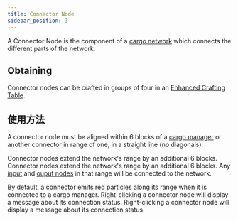 ```yaml
---
title: Connector Node
sidebar_position: 3
---
```


A Connector Node is the component of a [cargo network](Cargo-Management) which connects the different parts of the network.

## Obtaining

Connector nodes can be crafted in groups of four in an [Enhanced Crafting Table](Enhanced-Crafting-Table).

## 使用方法

A connector node must be aligned within 6 blocks of a [cargo manager](Cargo-Manager) or another connector in range of one, in a straight line (no diagonals).

Connector nodes extend the network's range by an additional 6 blocks. Connector nodes extend the network's range by an additional 6 blocks. Any [input](Input-Node) and [ouput nodes](Output-Node) in that range will be connected to the network.

By default, a connector emits red particles along its range when it is connected to a cargo manager. Right-clicking a connector node will display a message about its connection status. Right-clicking a connector node will display a message about its connection status.
